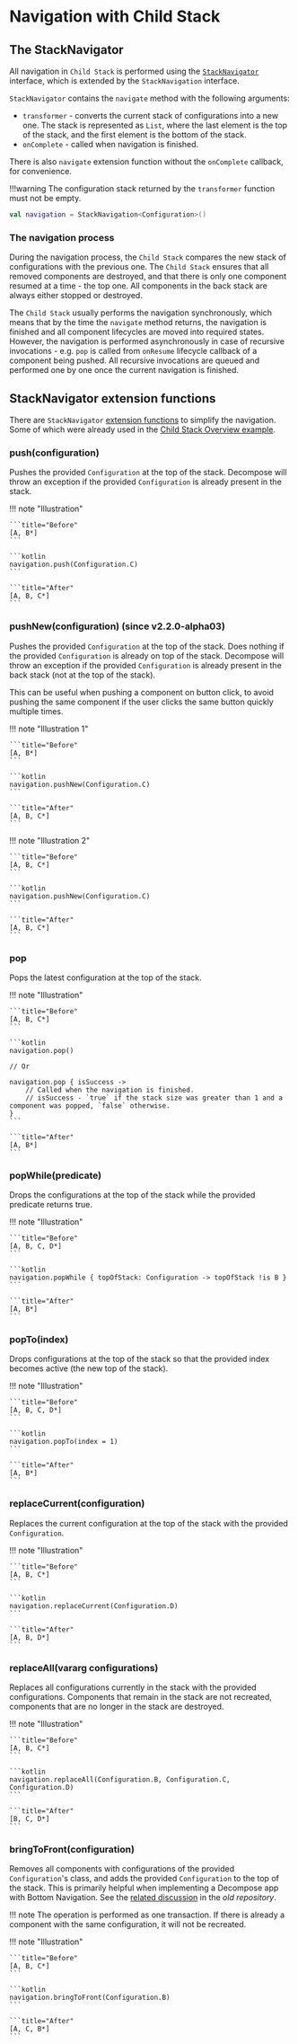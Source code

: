 # Navigation with Child Stack

## The StackNavigator

All navigation in `Child Stack` is performed using the [`StackNavigator`](https://github.com/arkivanov/Decompose/blob/master/decompose/src/commonMain/kotlin/com/arkivanov/decompose/router/stack/StackNavigator.kt) interface, which is extended by the `StackNavigation` interface.

`StackNavigator` contains the `navigate` method with the following arguments:

- `transformer` - converts the current stack of configurations into a new one. The stack is represented as `List`, where the last element is the top of the stack, and the first element is the bottom of the stack.
- `onComplete` - called when navigation is finished.

There is also `navigate` extension function without the `onComplete` callback, for convenience.

!!!warning
    The configuration stack returned by the `transformer` function must not be empty.

```kotlin title="Creating the navigation"
val navigation = StackNavigation<Configuration>()
```

### The navigation process

During the navigation process, the `Child Stack` compares the new stack of configurations with the previous one. The `Child Stack` ensures that all removed components are destroyed, and that there is only one component resumed at a time - the top one. All components in the back stack are always either stopped or destroyed.

The `Child Stack` usually performs the navigation synchronously, which means that by the time the `navigate` method returns, the navigation is finished and all component lifecycles are moved into required states. However, the navigation is performed asynchronously in case of recursive invocations - e.g. `pop` is called from `onResume` lifecycle callback of a component being pushed. All recursive invocations are queued and performed one by one once the current navigation is finished.

## StackNavigator extension functions

There are `StackNavigator` [extension functions](https://github.com/arkivanov/Decompose/blob/master/decompose/src/commonMain/kotlin/com/arkivanov/decompose/router/stack/StackNavigatorExt.kt) to simplify the navigation. Some of which were already used in the [Child Stack Overview example](overview.md#example).

### push(configuration)

Pushes the provided `Configuration` at the top of the stack. Decompose will throw an exception if the provided `Configuration` is already present in the stack.

!!! note "Illustration"

    ```title="Before"
    [A, B*]
    ```
    
    ```kotlin
    navigation.push(Configuration.C)
    ```
    
    ```title="After"
    [A, B, C*]
    ```

### pushNew(configuration) (since v2.2.0-alpha03)

Pushes the provided `Configuration` at the top of the stack. Does nothing if the provided `Configuration` is already on top of the stack. Decompose will throw an exception if the provided `Configuration` is already present in the back stack (not at the top of the stack).

This can be useful when pushing a component on button click, to avoid pushing the same component if the user clicks the same button quickly multiple times.

!!! note "Illustration 1"

    ```title="Before"
    [A, B*]
    ```
    
    ```kotlin
    navigation.pushNew(Configuration.C)
    ```
    
    ```title="After"
    [A, B, C*]
    ```

!!! note "Illustration 2"

    ```title="Before"
    [A, B, C*]
    ```
    
    ```kotlin
    navigation.pushNew(Configuration.C)
    ```
    
    ```title="After"
    [A, B, C*]
    ```

### pop

Pops the latest configuration at the top of the stack.

!!! note "Illustration"

    ```title="Before"
    [A, B, C*]
    ```
    
    ```kotlin
    navigation.pop()
    
    // Or
    
    navigation.pop { isSuccess ->
        // Called when the navigation is finished.
        // isSuccess - `true` if the stack size was greater than 1 and a component was popped, `false` otherwise.
    }
    ```
    
    ```title="After"
    [A, B*]
    ```

### popWhile(predicate)

Drops the configurations at the top of the stack while the provided predicate returns true.

!!! note "Illustration"

    ```title="Before"
    [A, B, C, D*]
    ```
    
    ```kotlin
    navigation.popWhile { topOfStack: Configuration -> topOfStack !is B }
    ```
    
    ```title="After"
    [A, B*]
    ```

### popTo(index)

Drops configurations at the top of the stack so that the provided index becomes active (the new top of the stack).

!!! note "Illustration"

    ```title="Before"
    [A, B, C, D*]
    ```
    
    ```kotlin
    navigation.popTo(index = 1)
    ```
    
    ```title="After"
    [A, B*]
    ```

### replaceCurrent(configuration)

Replaces the current configuration at the top of the stack with the provided `Configuration`.

!!! note "Illustration"

    ```title="Before"
    [A, B, C*]
    ```
    
    ```kotlin
    navigation.replaceCurrent(Configuration.D)
    ```
    
    ```title="After"
    [A, B, D*]
    ```

### replaceAll(vararg configurations)

Replaces all configurations currently in the stack with the provided configurations. Components that remain in the stack are not recreated, components that are no longer in the stack are destroyed.

!!! note "Illustration"

    ```title="Before"
    [A, B, C*]
    ```
    
    ```kotlin
    navigation.replaceAll(Configuration.B, Configuration.C, Configuration.D)
    ```
    
    ```title="After"
    [B, C, D*]
    ```

### bringToFront(configuration)

Removes all components with configurations of the provided `Configuration`'s class, and adds the provided `Configuration` to the top of the stack. This is primarily helpful when implementing a Decompose app with Bottom Navigation. See the [related discussion](https://github.com/badoo/Decompose/discussions/178) in the *old repository*.

!!! note
    The operation is performed as one transaction. If there is already a component with the same configuration, it will not be recreated.

!!! note "Illustration"

    ```title="Before"
    [A, B, C*]
    ```
    
    ```kotlin
    navigation.bringToFront(Configuration.B)
    ```
    
    ```title="After"
    [A, C, B*]
    ```
